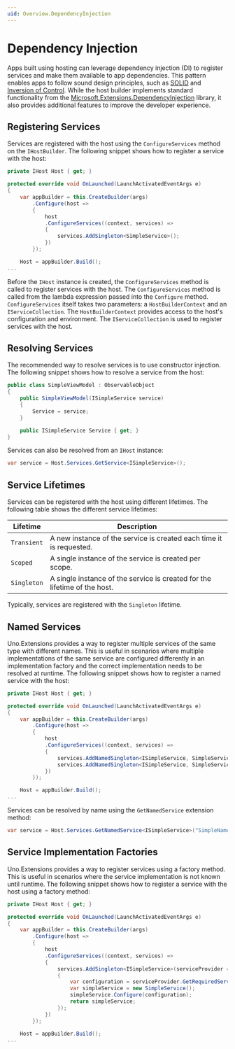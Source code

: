 ```yaml
---
uid: Overview.DependencyInjection
---
```


# Dependency Injection

Apps built using hosting can leverage dependency injection (DI) to register services and make them available to app dependencies. This pattern enables apps to follow sound design principles, such as [SOLID](https://en.wikipedia.org/wiki/SOLID) and [Inversion of Control](https://en.wikipedia.org/wiki/Inversion_of_control). While the host builder implements standard functionality from the [Microsoft.Extensions.DependencyInjection](https://www.nuget.org/packages/Microsoft.Extensions.DependencyInjection) library, it also provides additional features to improve the developer experience.

## Registering Services

Services are registered with the host using the `ConfigureServices` method on the `IHostBuilder`. The following snippet shows how to register a service with the host:

```csharp
private IHost Host { get; }

protected override void OnLaunched(LaunchActivatedEventArgs e)
{
    var appBuilder = this.CreateBuilder(args)
        .Configure(host => 
        {
            host
            .ConfigureServices((context, services) => 
            {
                services.AddSingleton<SimpleService>();
            })        
        });

    Host = appBuilder.Build();
...
```

Before the `IHost` instance is created, the `ConfigureServices` method is called to register services with the host. The `ConfigureServices` method is called from the lambda expression passed into the `Configure` method. `ConfigureServices` itself takes two parameters: a `HostBuilderContext` and an `IServiceCollection`. The `HostBuilderContext` provides access to the host's configuration and environment. The `IServiceCollection` is used to register services with the host.

## Resolving Services

The recommended way to resolve services is to use constructor injection. The following snippet shows how to resolve a service from the host:

```csharp
public class SimpleViewModel : ObservableObject
{
    public SimpleViewModel(ISimpleService service)
    {
        Service = service;
    }

    public ISimpleService Service { get; }
}
```

Services can also be resolved from an `IHost` instance:

```csharp
var service = Host.Services.GetService<ISimpleService>();
```

## Service Lifetimes

Services can be registered with the host using different lifetimes. The following table shows the different service lifetimes:

| Lifetime | Description |
|----------|-------------|
| `Transient` | A new instance of the service is created each time it is requested. |
| `Scoped` | A single instance of the service is created per scope. |
| `Singleton` | A single instance of the service is created for the lifetime of the host. |

Typically, services are registered with the `Singleton` lifetime.

## Named Services

Uno.Extensions provides a way to register multiple services of the same type with different names. This is useful in scenarios where multiple implementations of the same service are configured differently in an implementation factory and the correct implementation needs to be resolved at runtime. The following snippet shows how to register a named service with the host:

```csharp
private IHost Host { get; }

protected override void OnLaunched(LaunchActivatedEventArgs e)
{
    var appBuilder = this.CreateBuilder(args)
        .Configure(host => 
        {
            host
            .ConfigureServices((context, services) => 
            {
                services.AddNamedSingleton<ISimpleService, SimpleService>("SimpleNamedServiceOne");
                services.AddNamedSingleton<ISimpleService, SimpleService>("SimpleNamedServiceTwo");
            })        
        });

    Host = appBuilder.Build();
...
```

Services can be resolved by name using the `GetNamedService` extension method:

```csharp
var service = Host.Services.GetNamedService<ISimpleService>("SimpleNamedServiceOne");
```

## Service Implementation Factories

Uno.Extensions provides a way to register services using a factory method. This is useful in scenarios where the service implementation is not known until runtime. The following snippet shows how to register a service with the host using a factory method:

```csharp
private IHost Host { get; }

protected override void OnLaunched(LaunchActivatedEventArgs e)
{
    var appBuilder = this.CreateBuilder(args)
        .Configure(host => 
        {
            host
            .ConfigureServices((context, services) => 
            {
                services.AddSingleton<ISimpleService>(serviceProvider => 
                {
                    var configuration = serviceProvider.GetRequiredService<IConfiguration>();
                    var simpleService = new SimpleService();
                    simpleService.Configure(configuration);
                    return simpleService;
                });
            })        
        });

    Host = appBuilder.Build();
...
```
